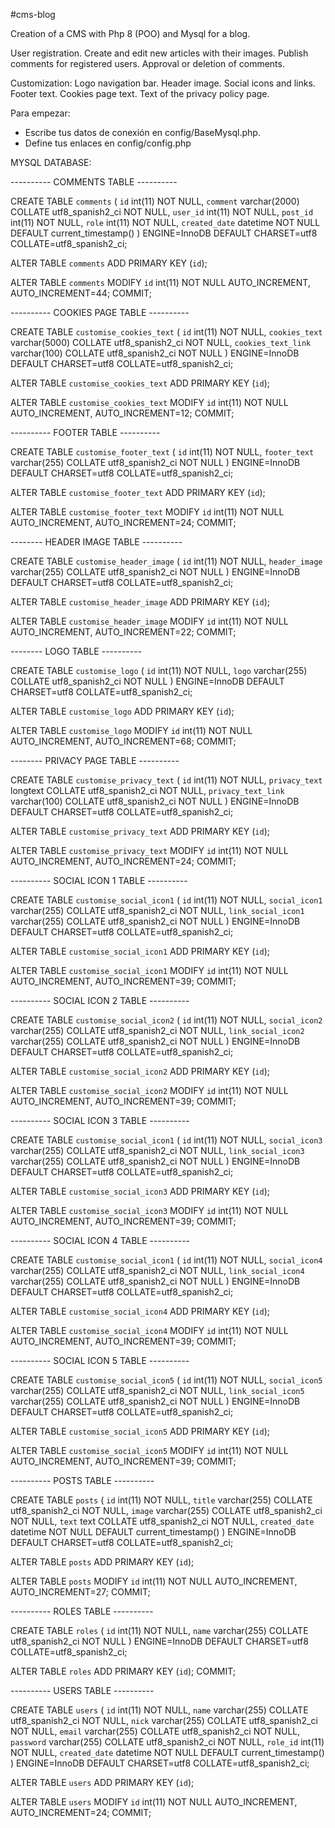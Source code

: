 #cms-blog

Creation of a CMS with Php 8 (POO) and Mysql for a blog.

User registration.
Create and edit new articles with their images.
Publish comments for registered users.
Approval or deletion of comments.

Customization:
Logo navigation bar.
Header image.
Social icons and links.
Footer text.
Cookies page text.
Text of the privacy policy page.

Para empezar:

- Escribe tus datos de conexión en config/BaseMysql.php.
- Define tus enlaces en config/config.php


MYSQL DATABASE:

---------- COMMENTS TABLE ----------

CREATE TABLE `comments` (
  `id` int(11) NOT NULL,
  `comment` varchar(2000) COLLATE utf8_spanish2_ci NOT NULL,
  `user_id` int(11) NOT NULL,
  `post_id` int(11) NOT NULL,
  `role` int(11) NOT NULL,
  `created_date` datetime NOT NULL DEFAULT current_timestamp()
) ENGINE=InnoDB DEFAULT CHARSET=utf8 COLLATE=utf8_spanish2_ci;

ALTER TABLE `comments`
  ADD PRIMARY KEY (`id`);

ALTER TABLE `comments`
  MODIFY `id` int(11) NOT NULL AUTO_INCREMENT, AUTO_INCREMENT=44;
COMMIT;

---------- COOKIES PAGE TABLE ----------

CREATE TABLE `customise_cookies_text` (
  `id` int(11) NOT NULL,
  `cookies_text` varchar(5000) COLLATE utf8_spanish2_ci NOT NULL,
  `cookies_text_link` varchar(100) COLLATE utf8_spanish2_ci NOT NULL
) ENGINE=InnoDB DEFAULT CHARSET=utf8 COLLATE=utf8_spanish2_ci;

ALTER TABLE `customise_cookies_text`
  ADD PRIMARY KEY (`id`);

ALTER TABLE `customise_cookies_text`
  MODIFY `id` int(11) NOT NULL AUTO_INCREMENT, AUTO_INCREMENT=12;
COMMIT;

---------- FOOTER TABLE ----------

CREATE TABLE `customise_footer_text` (
  `id` int(11) NOT NULL,
  `footer_text` varchar(255) COLLATE utf8_spanish2_ci NOT NULL
) ENGINE=InnoDB DEFAULT CHARSET=utf8 COLLATE=utf8_spanish2_ci;

ALTER TABLE `customise_footer_text`
  ADD PRIMARY KEY (`id`);

ALTER TABLE `customise_footer_text`
  MODIFY `id` int(11) NOT NULL AUTO_INCREMENT, AUTO_INCREMENT=24;
COMMIT;

-------- HEADER IMAGE TABLE ----------

CREATE TABLE `customise_header_image` (
  `id` int(11) NOT NULL,
  `header_image` varchar(255) COLLATE utf8_spanish2_ci NOT NULL
) ENGINE=InnoDB DEFAULT CHARSET=utf8 COLLATE=utf8_spanish2_ci;

ALTER TABLE `customise_header_image`
  ADD PRIMARY KEY (`id`);

ALTER TABLE `customise_header_image`
  MODIFY `id` int(11) NOT NULL AUTO_INCREMENT, AUTO_INCREMENT=22;
COMMIT;

-------- LOGO TABLE ----------

CREATE TABLE `customise_logo` (
  `id` int(11) NOT NULL,
  `logo` varchar(255) COLLATE utf8_spanish2_ci NOT NULL
) ENGINE=InnoDB DEFAULT CHARSET=utf8 COLLATE=utf8_spanish2_ci;

ALTER TABLE `customise_logo`
  ADD PRIMARY KEY (`id`);

ALTER TABLE `customise_logo`
  MODIFY `id` int(11) NOT NULL AUTO_INCREMENT, AUTO_INCREMENT=68;
COMMIT;

-------- PRIVACY PAGE TABLE ----------

CREATE TABLE `customise_privacy_text` (
  `id` int(11) NOT NULL,
  `privacy_text` longtext COLLATE utf8_spanish2_ci NOT NULL,
  `privacy_text_link` varchar(100) COLLATE utf8_spanish2_ci NOT NULL
) ENGINE=InnoDB DEFAULT CHARSET=utf8 COLLATE=utf8_spanish2_ci;

ALTER TABLE `customise_privacy_text`
  ADD PRIMARY KEY (`id`);

ALTER TABLE `customise_privacy_text`
  MODIFY `id` int(11) NOT NULL AUTO_INCREMENT, AUTO_INCREMENT=24;
COMMIT;

---------- SOCIAL ICON 1 TABLE ----------

CREATE TABLE `customise_social_icon1` (
  `id` int(11) NOT NULL,
  `social_icon1` varchar(255) COLLATE utf8_spanish2_ci NOT NULL,
  `link_social_icon1` varchar(255) COLLATE utf8_spanish2_ci NOT NULL
) ENGINE=InnoDB DEFAULT CHARSET=utf8 COLLATE=utf8_spanish2_ci;

ALTER TABLE `customise_social_icon1`
  ADD PRIMARY KEY (`id`);

ALTER TABLE `customise_social_icon1`
  MODIFY `id` int(11) NOT NULL AUTO_INCREMENT, AUTO_INCREMENT=39;
COMMIT;

---------- SOCIAL ICON 2 TABLE ----------

CREATE TABLE `customise_social_icon2` (
  `id` int(11) NOT NULL,
  `social_icon2` varchar(255) COLLATE utf8_spanish2_ci NOT NULL,
  `link_social_icon2` varchar(255) COLLATE utf8_spanish2_ci NOT NULL
) ENGINE=InnoDB DEFAULT CHARSET=utf8 COLLATE=utf8_spanish2_ci;

ALTER TABLE `customise_social_icon2`
  ADD PRIMARY KEY (`id`);

ALTER TABLE `customise_social_icon2`
  MODIFY `id` int(11) NOT NULL AUTO_INCREMENT, AUTO_INCREMENT=39;
COMMIT;

---------- SOCIAL ICON 3 TABLE ----------

CREATE TABLE `customise_social_icon1` (
  `id` int(11) NOT NULL,
  `social_icon3` varchar(255) COLLATE utf8_spanish2_ci NOT NULL,
  `link_social_icon3` varchar(255) COLLATE utf8_spanish2_ci NOT NULL
) ENGINE=InnoDB DEFAULT CHARSET=utf8 COLLATE=utf8_spanish2_ci;

ALTER TABLE `customise_social_icon3`
  ADD PRIMARY KEY (`id`);

ALTER TABLE `customise_social_icon3`
  MODIFY `id` int(11) NOT NULL AUTO_INCREMENT, AUTO_INCREMENT=39;
COMMIT;

---------- SOCIAL ICON 4 TABLE ----------

CREATE TABLE `customise_social_icon1` (
  `id` int(11) NOT NULL,
  `social_icon4` varchar(255) COLLATE utf8_spanish2_ci NOT NULL,
  `link_social_icon4` varchar(255) COLLATE utf8_spanish2_ci NOT NULL
) ENGINE=InnoDB DEFAULT CHARSET=utf8 COLLATE=utf8_spanish2_ci;

ALTER TABLE `customise_social_icon4`
  ADD PRIMARY KEY (`id`);

ALTER TABLE `customise_social_icon4`
  MODIFY `id` int(11) NOT NULL AUTO_INCREMENT, AUTO_INCREMENT=39;
COMMIT;

---------- SOCIAL ICON 5 TABLE ----------

CREATE TABLE `customise_social_icon5` (
  `id` int(11) NOT NULL,
  `social_icon5` varchar(255) COLLATE utf8_spanish2_ci NOT NULL,
  `link_social_icon5` varchar(255) COLLATE utf8_spanish2_ci NOT NULL
) ENGINE=InnoDB DEFAULT CHARSET=utf8 COLLATE=utf8_spanish2_ci;

ALTER TABLE `customise_social_icon5`
  ADD PRIMARY KEY (`id`);

ALTER TABLE `customise_social_icon5`
  MODIFY `id` int(11) NOT NULL AUTO_INCREMENT, AUTO_INCREMENT=39;
COMMIT;

---------- POSTS TABLE ----------

CREATE TABLE `posts` (
  `id` int(11) NOT NULL,
  `title` varchar(255) COLLATE utf8_spanish2_ci NOT NULL,
  `image` varchar(255) COLLATE utf8_spanish2_ci NOT NULL,
  `text` text COLLATE utf8_spanish2_ci NOT NULL,
  `created_date` datetime NOT NULL DEFAULT current_timestamp()
) ENGINE=InnoDB DEFAULT CHARSET=utf8 COLLATE=utf8_spanish2_ci;

ALTER TABLE `posts`
  ADD PRIMARY KEY (`id`);

ALTER TABLE `posts`
  MODIFY `id` int(11) NOT NULL AUTO_INCREMENT, AUTO_INCREMENT=27;
COMMIT;

---------- ROLES TABLE ----------

CREATE TABLE `roles` (
  `id` int(11) NOT NULL,
  `name` varchar(255) COLLATE utf8_spanish2_ci NOT NULL
) ENGINE=InnoDB DEFAULT CHARSET=utf8 COLLATE=utf8_spanish2_ci;

ALTER TABLE `roles`
  ADD PRIMARY KEY (`id`);
COMMIT;

---------- USERS TABLE ----------

CREATE TABLE `users` (
  `id` int(11) NOT NULL,
  `name` varchar(255) COLLATE utf8_spanish2_ci NOT NULL,
  `nick` varchar(255) COLLATE utf8_spanish2_ci NOT NULL,
  `email` varchar(255) COLLATE utf8_spanish2_ci NOT NULL,
  `password` varchar(255) COLLATE utf8_spanish2_ci NOT NULL,
  `role_id` int(11) NOT NULL,
  `created_date` datetime NOT NULL DEFAULT current_timestamp()
) ENGINE=InnoDB DEFAULT CHARSET=utf8 COLLATE=utf8_spanish2_ci;

ALTER TABLE `users`
  ADD PRIMARY KEY (`id`);

ALTER TABLE `users`
  MODIFY `id` int(11) NOT NULL AUTO_INCREMENT, AUTO_INCREMENT=24;
COMMIT;






